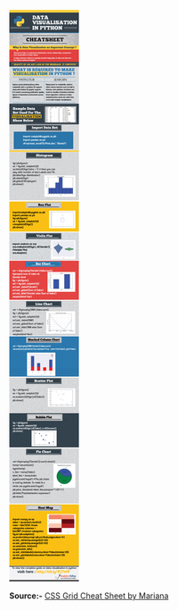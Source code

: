 ![](assets/data-visualisation-infographics1.jpg)

<strong>Source:-</strong>  [CSS Grid Cheat Sheet by Mariana](https://www.analyticsvidhya.com/blog/2015/06/data-visualization-in-python-cheat-sheet/)